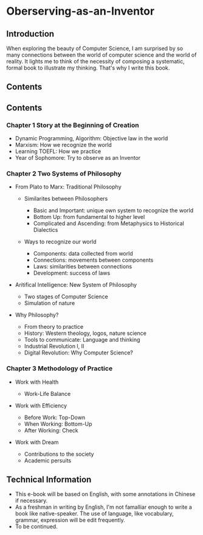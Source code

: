 # Oberserving-as-an-Inventor

## Introduction

When exploring the beauty of Computer Science, I am surprised by so many connections between the world of computer science and the world of reality. It lights me to think of the necessity of composing a systematic, formal book to illustrate my thinking. That's why I write this book.

## Contents

## Contents

### Chapter 1 Story at the Beginning of Creation

- Dynamic Programming, Algorithm: Objective law in the world
- Marxism: How we recognize the world
- Learning TOEFL: How we practice
- Year of Sophomore: Try to observe as an Inventor


### Chapter 2 Two Systems of Philosophy

- From Plato to Marx: Traditional Philosophy
  - Similarites between Philosophers
    - Basic and Important: unique own system to recognize the world
    - Bottom Up: from fundamental to higher level
    - Complicated and Ascending: from Metaphysics to Historical Dialectics

  - Ways to recognize our world
    - Components: data collected from world
    - Connections: movements between components
    - Laws: similarities between connections
    - Development: success of laws
   

- Aritifical Intelligence: New System of Philosophy
  - Two stages of Computer Science
  - Simulation of nature
  

- Why Philosophy?
  - From theory to practice
  - History: Western theology, logos, nature science
  - Tools to communicate: Language and thinking
  - Industrial Revolution I, II
  - Digital Revolution: Why Computer Science?

### Chapter 3 Methodology of Practice

- Work with Health
  - Work-Life Balance

- Work with Efficiency
  - Before Work: Top-Down
  - When Working: Bottom-Up
  - After Working: Check

- Work with Dream
  - Contributions to the society
  - Academic persuits




## Technical Information

- This e-book will be based on English, with some annotations in Chinese if necessary.
- As a freshman in writing by English, I'm not famalliar enough to write a book like native-speaker. The use of language, like vocabulary, grammar, expression will be edit frequently.
- To be continued.
